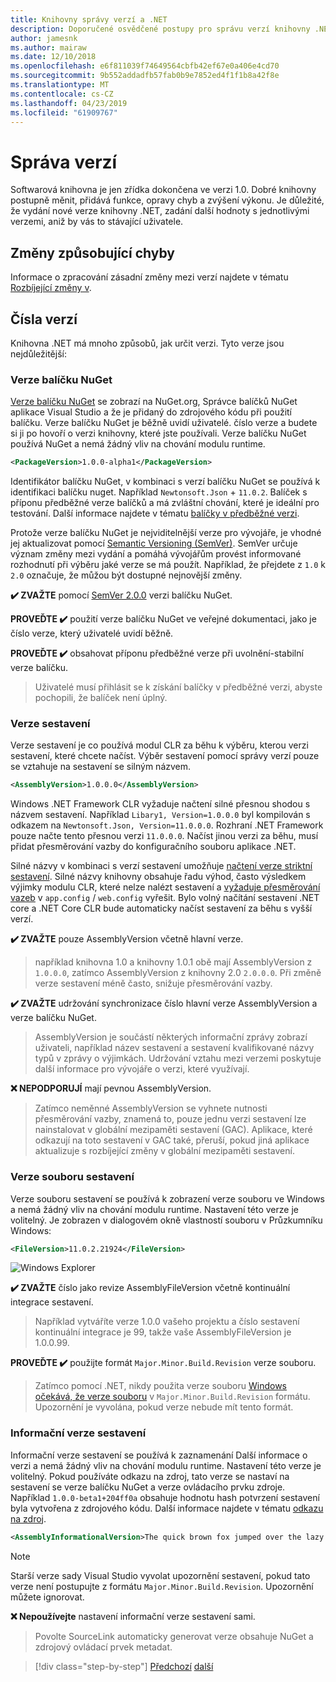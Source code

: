 ```yaml
---
title: Knihovny správy verzí a .NET
description: Doporučené osvědčené postupy pro správu verzí knihovny .NET.
author: jamesnk
ms.author: mairaw
ms.date: 12/10/2018
ms.openlocfilehash: e6f811039f74649564cbfb42ef67e0a406e4cd70
ms.sourcegitcommit: 9b552addadfb57fab0b9e7852ed4f1f1b8a42f8e
ms.translationtype: MT
ms.contentlocale: cs-CZ
ms.lasthandoff: 04/23/2019
ms.locfileid: "61909767"
---
```

# <a name="versioning"></a>Správa verzí

Softwarová knihovna je jen zřídka dokončena ve verzi 1.0. Dobré knihovny postupně měnit, přidává funkce, opravy chyb a zvýšení výkonu. Je důležité, že vydání nové verze knihovny .NET, zadání další hodnoty s jednotlivými verzemi, aniž by vás to stávající uživatele.

## <a name="breaking-changes"></a>Změny způsobující chyby

Informace o zpracování zásadní změny mezi verzí najdete v tématu [Rozbíjející změny v](./breaking-changes.md).

## <a name="version-numbers"></a>Čísla verzí

Knihovna .NET má mnoho způsobů, jak určit verzi. Tyto verze jsou nejdůležitější:

### <a name="nuget-package-version"></a>Verze balíčku NuGet

[Verze balíčku NuGet](/nuget/reference/package-versioning) se zobrazí na NuGet.org, Správce balíčků NuGet aplikace Visual Studio a že je přidaný do zdrojového kódu při použití balíčku. Verze balíčku NuGet je běžně uvidí uživatelé. číslo verze a budete si ji po hovoří o verzi knihovny, které jste používali. Verze balíčku NuGet používá NuGet a nemá žádný vliv na chování modulu runtime.

```xml
<PackageVersion>1.0.0-alpha1</PackageVersion>
```

Identifikátor balíčku NuGet, v kombinaci s verzí balíčku NuGet se používá k identifikaci balíčku nuget. Například `Newtonsoft.Json`  +  `11.0.2`. Balíček s příponu předběžné verze balíčků a má zvláštní chování, které je ideální pro testování. Další informace najdete v tématu [balíčky v předběžné verzi](./nuget.md#pre-release-packages).

Protože verze balíčku NuGet je nejviditelnější verze pro vývojáře, je vhodné jej aktualizovat pomocí [Semantic Versioning (SemVer)](https://semver.org/). SemVer určuje význam změny mezi vydání a pomáhá vývojářům provést informované rozhodnutí při výběru jaké verze se má použít. Například, že přejdete z `1.0` k `2.0` označuje, že můžou být dostupné nejnovější změny.

**✔️ ZVAŽTE** pomocí [SemVer 2.0.0](https://semver.org/) verzi balíčku NuGet.

**PROVEĎTE ✔️** použití verze balíčku NuGet ve veřejné dokumentaci, jako je číslo verze, který uživatelé uvidí běžně.

**PROVEĎTE ✔️** obsahovat příponu předběžné verze při uvolnění-stabilní verze balíčku.

> Uživatelé musí přihlásit se k získání balíčky v předběžné verzi, abyste pochopili, že balíček není úplný.

### <a name="assembly-version"></a>Verze sestavení

Verze sestavení je co používá modul CLR za běhu k výběru, kterou verzi sestavení, které chcete načíst. Výběr sestavení pomocí správy verzí pouze se vztahuje na sestavení se silným názvem.

```xml
<AssemblyVersion>1.0.0.0</AssemblyVersion>
```

Windows .NET Framework CLR vyžaduje načtení silné přesnou shodou s názvem sestavení. Například `Libary1, Version=1.0.0.0` byl kompilován s odkazem na `Newtonsoft.Json, Version=11.0.0.0`. Rozhraní .NET Framework pouze načte tento přesnou verzi `11.0.0.0`. Načíst jinou verzi za běhu, musí přidat přesměrování vazby do konfiguračního souboru aplikace .NET.

Silné názvy v kombinaci s verzí sestavení umožňuje [načtení verze striktní sestavení](../../framework/app-domains/assembly-versioning.md). Silné názvy knihovny obsahuje řadu výhod, často výsledkem výjimky modulu CLR, které nelze nalézt sestavení a [vyžaduje přesměrování vazeb](../../framework/configure-apps/redirect-assembly-versions.md) v `app.config` / `web.config` vyřešit. Bylo volný načítání sestavení .NET core a .NET Core CLR bude automaticky načíst sestavení za běhu s vyšší verzí.

**✔️ ZVAŽTE** pouze AssemblyVersion včetně hlavní verze.

> například knihovna 1.0 a knihovny 1.0.1 obě mají AssemblyVersion z `1.0.0.0`, zatímco AssemblyVersion z knihovny 2.0 `2.0.0.0`. Při změně verze sestavení méně často, snižuje přesměrování vazby.

**✔️ ZVAŽTE** udržování synchronizace číslo hlavní verze AssemblyVersion a verze balíčku NuGet.

> AssemblyVersion je součástí některých informační zprávy zobrazí uživateli, například název sestavení a sestavení kvalifikované názvy typů v zprávy o výjimkách. Udržování vztahu mezi verzemi poskytuje další informace pro vývojáře o verzi, které využívají.

**❌ NEPODPORUJÍ** mají pevnou AssemblyVersion.

> Zatímco neměnné AssemblyVersion se vyhnete nutnosti přesměrování vazby, znamená to, pouze jednu verzi sestavení lze nainstalovat v globální mezipaměti sestavení (GAC). Aplikace, které odkazují na toto sestavení v GAC také, přeruší, pokud jiná aplikace aktualizuje s rozbíjející změny v globální mezipaměti sestavení.

### <a name="assembly-file-version"></a>Verze souboru sestavení

Verze souboru sestavení se používá k zobrazení verze souboru ve Windows a nemá žádný vliv na chování modulu runtime. Nastavení této verze je volitelný. Je zobrazen v dialogovém okně vlastností souboru v Průzkumníku Windows:

```xml
<FileVersion>11.0.2.21924</FileVersion>
```

![Windows Explorer](./media/versioning/win-properties.png "Windows Explorer")

**✔️ ZVAŽTE** číslo jako revize AssemblyFileVersion včetně kontinuální integrace sestavení.

> Například vytváříte verze 1.0.0 vašeho projektu a číslo sestavení kontinuální integrace je 99, takže vaše AssemblyFileVersion je 1.0.0.99.

**PROVEĎTE ✔️** použijte formát `Major.Minor.Build.Revision` verze souboru.

> Zatímco pomocí .NET, nikdy použita verze souboru [Windows očekává, že verze souboru](/windows/desktop/menurc/versioninfo-resource) v `Major.Minor.Build.Revision` formátu. Upozornění je vyvolána, pokud verze nebude mít tento formát.

### <a name="assembly-informational-version"></a>Informační verze sestavení

Informační verze sestavení se používá k zaznamenání Další informace o verzi a nemá žádný vliv na chování modulu runtime. Nastavení této verze je volitelný. Pokud používáte odkazu na zdroj, tato verze se nastaví na sestavení se verze balíčku NuGet a verze ovládacího prvku zdroje. Například `1.0.0-beta1+204ff0a` obsahuje hodnotu hash potvrzení sestavení byla vytvořena z zdrojového kódu. Další informace najdete v tématu [odkazu na zdroj](./sourcelink.md).

```xml
<AssemblyInformationalVersion>The quick brown fox jumped over the lazy dog.</AssemblyInformationalVersion>
```

> [!NOTE]
> Starší verze sady Visual Studio vyvolat upozornění sestavení, pokud tato verze není postupujte z formátu `Major.Minor.Build.Revision`. Upozornění můžete ignorovat.

**❌ Nepoužívejte** nastavení informační verze sestavení sami.

> Povolte SourceLink automaticky generovat verze obsahuje NuGet a zdrojový ovládací prvek metadat.

>[!div class="step-by-step"]
>[Předchozí](publish-nuget-package.md)
>[další](breaking-changes.md)
